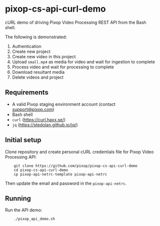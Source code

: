 # pixop-cs-api-curl-demo
cURL demo of driving Pixop Video Processing REST API from the Bash shell.

The following is demonstrated:

1. Authentication
1. Create new project
2. Create new video in this project
3. Upload `small.mp4` as media for video and wait for ingestion to complete
4. Process video and wait for processing to complete
5. Download resultant media
6. Delete videos and project

## Requirements
- A valid Pixop staging environment account (contact support@pixop.com)
- Bash shell
- `curl` (https://curl.haxx.se/)
- `jq` (https://stedolan.github.io/jq/)

## Initial setup

Clone repository and create personal cURL credentials file for Pixop Video Processing API:

```
    git clone https://github.com/pixop/pixop-cs-api-curl-demo
    cd pixop-cs-api-curl-demo
    cp pixop-api-netrc-template pixop-api-netrc
```

Then update the email and password in the `pixop-api-netrc`.

## Running

Run the API demo:

```
    ./pixop_api_demo.sh
```
